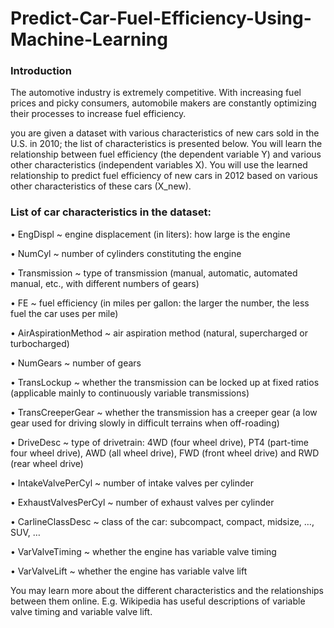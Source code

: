 # Predict-Car-Fuel-Efficiency-Using-Machine-Learning
### Introduction
The automotive industry is extremely competitive. With increasing fuel prices and picky consumers, automobile makers are constantly optimizing their processes to increase fuel efficiency.

you are given a dataset with various characteristics of new cars sold in the U.S. in 2010; the list of characteristics is presented below. You will learn the relationship between fuel efficiency (the dependent variable Y) and various other characteristics (independent variables X). You will use the learned relationship to predict fuel efficiency of new cars in 2012 based on various other characteristics of these cars (X_new). 
### List of car characteristics in the dataset:
•	EngDispl ~ engine displacement (in liters): how large is the engine


•	NumCyl ~ number of cylinders constituting the engine

•	Transmission ~ type of transmission (manual, automatic, automated manual, etc., with different numbers of gears)

•	FE ~ fuel efficiency (in miles per gallon: the larger the number, the less fuel the car uses per mile)

•	AirAspirationMethod ~ air aspiration method (natural, supercharged or turbocharged)

•	NumGears ~ number of gears

•	TransLockup ~ whether the transmission can be locked up at fixed ratios (applicable mainly to continuously variable transmissions)

•	TransCreeperGear ~ whether the transmission has a creeper gear (a low gear used for driving slowly in difficult terrains when off-roading)

•	DriveDesc ~ type of drivetrain: 4WD (four wheel drive), PT4 (part-time four wheel drive),  AWD (all wheel drive), FWD (front wheel drive) and RWD (rear wheel drive)

•	IntakeValvePerCyl ~ number of intake valves per cylinder

•	ExhaustValvesPerCyl ~ number of exhaust valves per cylinder

•	CarlineClassDesc ~ class of the car: subcompact, compact, midsize, …, SUV, …

•	VarValveTiming ~ whether the engine has variable valve timing

•	VarValveLift ~ whether the engine has variable valve lift

You may learn more about the different characteristics and the relationships between them online. E.g. Wikipedia has useful descriptions of variable valve timing and variable valve lift.






